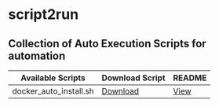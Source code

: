 # script2run
Collection of Auto Execution Scripts for automation
---

| Available Scripts | Download Script | README |
|-|-|-|
| docker_auto_install.sh | [Download](https://raw.githubusercontent.com/sys41x4/script2run/main/docker_auto_installation/docker_auto_install.sh) | [View](https://github.com/sys41x4/script2run/blob/main/docker_auto_installation/README.md) |
